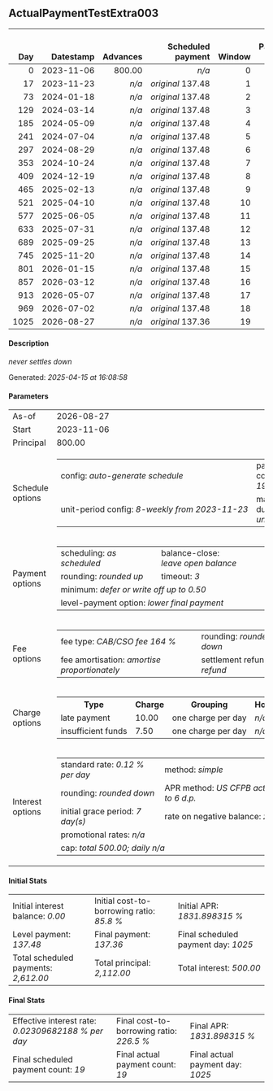 <h2>ActualPaymentTestExtra003</h2><table><thead style="vertical-align: bottom;"><th style="text-align: right;">Day</th><th style="text-align: right;">Datestamp</th><th style="text-align: right;">Advances</th><th style="text-align: right;">Scheduled payment</th><th style="text-align: right;">Window</th><th style="text-align: right;">Payment due</th><th style="text-align: right;">Actual payments</th><th style="text-align: right;">Generated payment</th><th style="text-align: right;">Net effect</th><th style="text-align: right;">Payment status</th><th style="text-align: right;">Balance status</th><th style="text-align: right;">Simple interest</th><th style="text-align: right;">New interest</th><th style="text-align: right;">New charges</th><th style="text-align: right;">Principal portion</th><th style="text-align: right;">Fee portion</th><th style="text-align: right;">Interest portion</th><th style="text-align: right;">Charges portion</th><th style="text-align: right;">Fee refund</th><th style="text-align: right;">Principal balance</th><th style="text-align: right;">Fee balance</th><th style="text-align: right;">Interest balance</th><th style="text-align: right;">Charges balance</th><th style="text-align: right;">Settlement figure</th><th style="text-align: right;">Fee refund if&nbsp;settled</th></thead><tr style="text-align: right;"><td class="ci00">0</td><td class="ci01" style="white-space: nowrap;">2023-11-06</td><td class="ci02">800.00</td><td class="ci03" style="white-space: nowrap;"><i>n/a<i></td><td class="ci04">0</td><td class="ci05">0.00</td><td class="ci06"><i>n/a</i></td><td class="ci07"><i>n/a</i></td><td class="ci08">0.00</td><td class="ci09"><i>none&nbsp;scheduled</i></td><td class="ci10">open</td><td class="ci13">0.0000</td><td class="ci14">0.0000</td><td class="ci15"><i>n/a</i></td><td class="ci16">0.00</td><td class="ci17">0.00</td><td class="ci18">0.00</td><td class="ci19">0.00</td><td class="ci20">0.00</td><td class="ci21">800.00</td><td class="ci22">1,312.00</td><td class="ci23">0.0000</td><td class="ci24">0.00</td><td class="ci25">2,112.00</td><td class="ci26">0.00</td></tr><tr style="text-align: right;"><td class="ci00">17</td><td class="ci01" style="white-space: nowrap;">2023-11-23</td><td class="ci02"><i>n/a</i></td><td class="ci03" style="white-space: nowrap;"><i>original</i> 137.48</td><td class="ci04">1</td><td class="ci05">137.48</td><td class="ci06"><i>confirmed</i>&nbsp;137.48</td><td class="ci07"><i>n/a</i></td><td class="ci08">137.48</td><td class="ci09"><i>payment&nbsp;made</i></td><td class="ci10">open</td><td class="ci13">43.0848</td><td class="ci14">43.0848</td><td class="ci15"><i>n/a</i></td><td class="ci16">35.75</td><td class="ci17">58.65</td><td class="ci18">43.08</td><td class="ci19">0.00</td><td class="ci20">0.00</td><td class="ci21">764.25</td><td class="ci22">1,253.35</td><td class="ci23">0.0000</td><td class="ci24">0.00</td><td class="ci25">2,017.60</td><td class="ci26">0.00</td></tr><tr style="text-align: right;"><td class="ci00">73</td><td class="ci01" style="white-space: nowrap;">2024-01-18</td><td class="ci02"><i>n/a</i></td><td class="ci03" style="white-space: nowrap;"><i>original</i> 137.48</td><td class="ci04">2</td><td class="ci05">137.48</td><td class="ci06"><i>confirmed</i>&nbsp;137.48</td><td class="ci07"><i>n/a</i></td><td class="ci08">137.48</td><td class="ci09"><i>payment&nbsp;made</i></td><td class="ci10">open</td><td class="ci13">135.5827</td><td class="ci14">135.5827</td><td class="ci15"><i>n/a</i></td><td class="ci16">0.71</td><td class="ci17">1.19</td><td class="ci18">135.58</td><td class="ci19">0.00</td><td class="ci20">0.00</td><td class="ci21">763.54</td><td class="ci22">1,252.16</td><td class="ci23">0.0000</td><td class="ci24">0.00</td><td class="ci25">2,015.70</td><td class="ci26">0.00</td></tr><tr style="text-align: right;"><td class="ci00">129</td><td class="ci01" style="white-space: nowrap;">2024-03-14</td><td class="ci02"><i>n/a</i></td><td class="ci03" style="white-space: nowrap;"><i>original</i> 137.48</td><td class="ci04">3</td><td class="ci05">137.48</td><td class="ci06"><i>confirmed</i>&nbsp;137.48</td><td class="ci07"><i>n/a</i></td><td class="ci08">137.48</td><td class="ci09"><i>payment&nbsp;made</i></td><td class="ci10">open</td><td class="ci13">135.4550</td><td class="ci14">135.4550</td><td class="ci15"><i>n/a</i></td><td class="ci16">0.76</td><td class="ci17">1.27</td><td class="ci18">135.45</td><td class="ci19">0.00</td><td class="ci20">0.00</td><td class="ci21">762.78</td><td class="ci22">1,250.89</td><td class="ci23">0.0000</td><td class="ci24">0.00</td><td class="ci25">2,013.67</td><td class="ci26">0.00</td></tr><tr style="text-align: right;"><td class="ci00">185</td><td class="ci01" style="white-space: nowrap;">2024-05-09</td><td class="ci02"><i>n/a</i></td><td class="ci03" style="white-space: nowrap;"><i>original</i> 137.48</td><td class="ci04">4</td><td class="ci05">137.48</td><td class="ci06"><i>confirmed</i>&nbsp;137.48</td><td class="ci07"><i>n/a</i></td><td class="ci08">137.48</td><td class="ci09"><i>payment&nbsp;made</i></td><td class="ci10">open</td><td class="ci13">135.3186</td><td class="ci14">135.3186</td><td class="ci15"><i>n/a</i></td><td class="ci16">0.82</td><td class="ci17">1.35</td><td class="ci18">135.31</td><td class="ci19">0.00</td><td class="ci20">0.00</td><td class="ci21">761.96</td><td class="ci22">1,249.54</td><td class="ci23">0.0000</td><td class="ci24">0.00</td><td class="ci25">2,011.50</td><td class="ci26">0.00</td></tr><tr style="text-align: right;"><td class="ci00">241</td><td class="ci01" style="white-space: nowrap;">2024-07-04</td><td class="ci02"><i>n/a</i></td><td class="ci03" style="white-space: nowrap;"><i>original</i> 137.48</td><td class="ci04">5</td><td class="ci05">137.48</td><td class="ci06"><i>confirmed</i>&nbsp;137.48</td><td class="ci07"><i>n/a</i></td><td class="ci08">137.48</td><td class="ci09"><i>payment&nbsp;made</i></td><td class="ci10">open</td><td class="ci13">50.5588</td><td class="ci14">50.5800</td><td class="ci15"><i>n/a</i></td><td class="ci16">32.91</td><td class="ci17">53.99</td><td class="ci18">50.58</td><td class="ci19">0.00</td><td class="ci20">0.00</td><td class="ci21">729.05</td><td class="ci22">1,195.55</td><td class="ci23">0.0000</td><td class="ci24">0.00</td><td class="ci25">1,924.60</td><td class="ci26">0.00</td></tr><tr style="text-align: right;"><td class="ci00">297</td><td class="ci01" style="white-space: nowrap;">2024-08-29</td><td class="ci02"><i>n/a</i></td><td class="ci03" style="white-space: nowrap;"><i>original</i> 137.48</td><td class="ci04">6</td><td class="ci05">137.48</td><td class="ci06"><i>confirmed</i>&nbsp;137.48</td><td class="ci07"><i>n/a</i></td><td class="ci08">137.48</td><td class="ci09"><i>payment&nbsp;made</i></td><td class="ci10">open</td><td class="ci13">0.0000</td><td class="ci14">0.0000</td><td class="ci15"><i>n/a</i></td><td class="ci16">52.07</td><td class="ci17">85.41</td><td class="ci18">0.00</td><td class="ci19">0.00</td><td class="ci20">0.00</td><td class="ci21">676.98</td><td class="ci22">1,110.14</td><td class="ci23">0.0000</td><td class="ci24">0.00</td><td class="ci25">1,787.12</td><td class="ci26">0.00</td></tr><tr style="text-align: right;"><td class="ci00">353</td><td class="ci01" style="white-space: nowrap;">2024-10-24</td><td class="ci02"><i>n/a</i></td><td class="ci03" style="white-space: nowrap;"><i>original</i> 137.48</td><td class="ci04">7</td><td class="ci05">137.48</td><td class="ci06"><i>confirmed</i>&nbsp;137.48</td><td class="ci07"><i>n/a</i></td><td class="ci08">137.48</td><td class="ci09"><i>payment&nbsp;made</i></td><td class="ci10">open</td><td class="ci13">0.0000</td><td class="ci14">0.0000</td><td class="ci15"><i>n/a</i></td><td class="ci16">52.07</td><td class="ci17">85.41</td><td class="ci18">0.00</td><td class="ci19">0.00</td><td class="ci20">0.00</td><td class="ci21">624.91</td><td class="ci22">1,024.73</td><td class="ci23">0.0000</td><td class="ci24">0.00</td><td class="ci25">1,649.64</td><td class="ci26">0.00</td></tr><tr style="text-align: right;"><td class="ci00">409</td><td class="ci01" style="white-space: nowrap;">2024-12-19</td><td class="ci02"><i>n/a</i></td><td class="ci03" style="white-space: nowrap;"><i>original</i> 137.48</td><td class="ci04">8</td><td class="ci05">137.48</td><td class="ci06"><i>confirmed</i>&nbsp;137.48</td><td class="ci07"><i>n/a</i></td><td class="ci08">137.48</td><td class="ci09"><i>payment&nbsp;made</i></td><td class="ci10">open</td><td class="ci13">0.0000</td><td class="ci14">0.0000</td><td class="ci15"><i>n/a</i></td><td class="ci16">52.07</td><td class="ci17">85.41</td><td class="ci18">0.00</td><td class="ci19">0.00</td><td class="ci20">0.00</td><td class="ci21">572.84</td><td class="ci22">939.32</td><td class="ci23">0.0000</td><td class="ci24">0.00</td><td class="ci25">1,512.16</td><td class="ci26">0.00</td></tr><tr style="text-align: right;"><td class="ci00">465</td><td class="ci01" style="white-space: nowrap;">2025-02-13</td><td class="ci02"><i>n/a</i></td><td class="ci03" style="white-space: nowrap;"><i>original</i> 137.48</td><td class="ci04">9</td><td class="ci05">137.48</td><td class="ci06"><i>confirmed</i>&nbsp;137.48</td><td class="ci07"><i>n/a</i></td><td class="ci08">137.48</td><td class="ci09"><i>payment&nbsp;made</i></td><td class="ci10">open</td><td class="ci13">0.0000</td><td class="ci14">0.0000</td><td class="ci15"><i>n/a</i></td><td class="ci16">52.07</td><td class="ci17">85.41</td><td class="ci18">0.00</td><td class="ci19">0.00</td><td class="ci20">0.00</td><td class="ci21">520.77</td><td class="ci22">853.91</td><td class="ci23">0.0000</td><td class="ci24">0.00</td><td class="ci25">1,374.68</td><td class="ci26">0.00</td></tr><tr style="text-align: right;"><td class="ci00">521</td><td class="ci01" style="white-space: nowrap;">2025-04-10</td><td class="ci02"><i>n/a</i></td><td class="ci03" style="white-space: nowrap;"><i>original</i> 137.48</td><td class="ci04">10</td><td class="ci05">137.48</td><td class="ci06"><i>confirmed</i>&nbsp;137.48</td><td class="ci07"><i>n/a</i></td><td class="ci08">137.48</td><td class="ci09"><i>payment&nbsp;made</i></td><td class="ci10">open</td><td class="ci13">0.0000</td><td class="ci14">0.0000</td><td class="ci15"><i>n/a</i></td><td class="ci16">52.07</td><td class="ci17">85.41</td><td class="ci18">0.00</td><td class="ci19">0.00</td><td class="ci20">0.00</td><td class="ci21">468.70</td><td class="ci22">768.50</td><td class="ci23">0.0000</td><td class="ci24">0.00</td><td class="ci25">1,237.20</td><td class="ci26">0.00</td></tr><tr style="text-align: right;"><td class="ci00">577</td><td class="ci01" style="white-space: nowrap;">2025-06-05</td><td class="ci02"><i>n/a</i></td><td class="ci03" style="white-space: nowrap;"><i>original</i> 137.48</td><td class="ci04">11</td><td class="ci05">137.48</td><td class="ci06"><i>confirmed</i>&nbsp;137.48</td><td class="ci07"><i>n/a</i></td><td class="ci08">137.48</td><td class="ci09"><i>payment&nbsp;made</i></td><td class="ci10">open</td><td class="ci13">0.0000</td><td class="ci14">0.0000</td><td class="ci15"><i>n/a</i></td><td class="ci16">52.07</td><td class="ci17">85.41</td><td class="ci18">0.00</td><td class="ci19">0.00</td><td class="ci20">0.00</td><td class="ci21">416.63</td><td class="ci22">683.09</td><td class="ci23">0.0000</td><td class="ci24">0.00</td><td class="ci25">1,099.72</td><td class="ci26">0.00</td></tr><tr style="text-align: right;"><td class="ci00">633</td><td class="ci01" style="white-space: nowrap;">2025-07-31</td><td class="ci02"><i>n/a</i></td><td class="ci03" style="white-space: nowrap;"><i>original</i> 137.48</td><td class="ci04">12</td><td class="ci05">137.48</td><td class="ci06"><i>confirmed</i>&nbsp;137.48</td><td class="ci07"><i>n/a</i></td><td class="ci08">137.48</td><td class="ci09"><i>payment&nbsp;made</i></td><td class="ci10">open</td><td class="ci13">0.0000</td><td class="ci14">0.0000</td><td class="ci15"><i>n/a</i></td><td class="ci16">52.07</td><td class="ci17">85.41</td><td class="ci18">0.00</td><td class="ci19">0.00</td><td class="ci20">0.00</td><td class="ci21">364.56</td><td class="ci22">597.68</td><td class="ci23">0.0000</td><td class="ci24">0.00</td><td class="ci25">962.24</td><td class="ci26">0.00</td></tr><tr style="text-align: right;"><td class="ci00">689</td><td class="ci01" style="white-space: nowrap;">2025-09-25</td><td class="ci02"><i>n/a</i></td><td class="ci03" style="white-space: nowrap;"><i>original</i> 137.48</td><td class="ci04">13</td><td class="ci05">137.48</td><td class="ci06"><i>confirmed</i>&nbsp;137.48</td><td class="ci07"><i>n/a</i></td><td class="ci08">137.48</td><td class="ci09"><i>payment&nbsp;made</i></td><td class="ci10">open</td><td class="ci13">0.0000</td><td class="ci14">0.0000</td><td class="ci15"><i>n/a</i></td><td class="ci16">52.07</td><td class="ci17">85.41</td><td class="ci18">0.00</td><td class="ci19">0.00</td><td class="ci20">0.00</td><td class="ci21">312.49</td><td class="ci22">512.27</td><td class="ci23">0.0000</td><td class="ci24">0.00</td><td class="ci25">824.76</td><td class="ci26">0.00</td></tr><tr style="text-align: right;"><td class="ci00">745</td><td class="ci01" style="white-space: nowrap;">2025-11-20</td><td class="ci02"><i>n/a</i></td><td class="ci03" style="white-space: nowrap;"><i>original</i> 137.48</td><td class="ci04">14</td><td class="ci05">137.48</td><td class="ci06"><i>confirmed</i>&nbsp;137.48</td><td class="ci07"><i>n/a</i></td><td class="ci08">137.48</td><td class="ci09"><i>payment&nbsp;made</i></td><td class="ci10">open</td><td class="ci13">0.0000</td><td class="ci14">0.0000</td><td class="ci15"><i>n/a</i></td><td class="ci16">52.07</td><td class="ci17">85.41</td><td class="ci18">0.00</td><td class="ci19">0.00</td><td class="ci20">0.00</td><td class="ci21">260.42</td><td class="ci22">426.86</td><td class="ci23">0.0000</td><td class="ci24">0.00</td><td class="ci25">687.28</td><td class="ci26">0.00</td></tr><tr style="text-align: right;"><td class="ci00">801</td><td class="ci01" style="white-space: nowrap;">2026-01-15</td><td class="ci02"><i>n/a</i></td><td class="ci03" style="white-space: nowrap;"><i>original</i> 137.48</td><td class="ci04">15</td><td class="ci05">137.48</td><td class="ci06"><i>confirmed</i>&nbsp;137.48</td><td class="ci07"><i>n/a</i></td><td class="ci08">137.48</td><td class="ci09"><i>payment&nbsp;made</i></td><td class="ci10">open</td><td class="ci13">0.0000</td><td class="ci14">0.0000</td><td class="ci15"><i>n/a</i></td><td class="ci16">52.07</td><td class="ci17">85.41</td><td class="ci18">0.00</td><td class="ci19">0.00</td><td class="ci20">0.00</td><td class="ci21">208.35</td><td class="ci22">341.45</td><td class="ci23">0.0000</td><td class="ci24">0.00</td><td class="ci25">549.80</td><td class="ci26">0.00</td></tr><tr style="text-align: right;"><td class="ci00">857</td><td class="ci01" style="white-space: nowrap;">2026-03-12</td><td class="ci02"><i>n/a</i></td><td class="ci03" style="white-space: nowrap;"><i>original</i> 137.48</td><td class="ci04">16</td><td class="ci05">137.48</td><td class="ci06"><i>confirmed</i>&nbsp;137.48</td><td class="ci07"><i>n/a</i></td><td class="ci08">137.48</td><td class="ci09"><i>payment&nbsp;made</i></td><td class="ci10">open</td><td class="ci13">0.0000</td><td class="ci14">0.0000</td><td class="ci15"><i>n/a</i></td><td class="ci16">52.07</td><td class="ci17">85.41</td><td class="ci18">0.00</td><td class="ci19">0.00</td><td class="ci20">0.00</td><td class="ci21">156.28</td><td class="ci22">256.04</td><td class="ci23">0.0000</td><td class="ci24">0.00</td><td class="ci25">412.32</td><td class="ci26">0.00</td></tr><tr style="text-align: right;"><td class="ci00">913</td><td class="ci01" style="white-space: nowrap;">2026-05-07</td><td class="ci02"><i>n/a</i></td><td class="ci03" style="white-space: nowrap;"><i>original</i> 137.48</td><td class="ci04">17</td><td class="ci05">137.48</td><td class="ci06"><i>confirmed</i>&nbsp;137.48</td><td class="ci07"><i>n/a</i></td><td class="ci08">137.48</td><td class="ci09"><i>payment&nbsp;made</i></td><td class="ci10">open</td><td class="ci13">0.0000</td><td class="ci14">0.0000</td><td class="ci15"><i>n/a</i></td><td class="ci16">52.07</td><td class="ci17">85.41</td><td class="ci18">0.00</td><td class="ci19">0.00</td><td class="ci20">0.00</td><td class="ci21">104.21</td><td class="ci22">170.63</td><td class="ci23">0.0000</td><td class="ci24">0.00</td><td class="ci25">274.84</td><td class="ci26">0.00</td></tr><tr style="text-align: right;"><td class="ci00">969</td><td class="ci01" style="white-space: nowrap;">2026-07-02</td><td class="ci02"><i>n/a</i></td><td class="ci03" style="white-space: nowrap;"><i>original</i> 137.48</td><td class="ci04">18</td><td class="ci05">137.48</td><td class="ci06"><i>confirmed</i>&nbsp;137.48</td><td class="ci07"><i>n/a</i></td><td class="ci08">137.48</td><td class="ci09"><i>payment&nbsp;made</i></td><td class="ci10">open</td><td class="ci13">0.0000</td><td class="ci14">0.0000</td><td class="ci15"><i>n/a</i></td><td class="ci16">52.07</td><td class="ci17">85.41</td><td class="ci18">0.00</td><td class="ci19">0.00</td><td class="ci20">0.00</td><td class="ci21">52.14</td><td class="ci22">85.22</td><td class="ci23">0.0000</td><td class="ci24">0.00</td><td class="ci25">137.36</td><td class="ci26">0.00</td></tr><tr style="text-align: right;"><td class="ci00">1025</td><td class="ci01" style="white-space: nowrap;">2026-08-27</td><td class="ci02"><i>n/a</i></td><td class="ci03" style="white-space: nowrap;"><i>original</i> 137.36</td><td class="ci04">19</td><td class="ci05">137.36</td><td class="ci06"><i>confirmed</i>&nbsp;137.36</td><td class="ci07"><i>n/a</i></td><td class="ci08">137.36</td><td class="ci09"><i>payment&nbsp;made</i></td><td class="ci10">closed</td><td class="ci13">0.0000</td><td class="ci14">0.0000</td><td class="ci15"><i>n/a</i></td><td class="ci16">52.14</td><td class="ci17">85.22</td><td class="ci18">0.00</td><td class="ci19">0.00</td><td class="ci20">0.00</td><td class="ci21">0.00</td><td class="ci22">0.00</td><td class="ci23">0.0000</td><td class="ci24">0.00</td><td class="ci25">0.00</td><td class="ci26">0.00</td></tr></table><p><h4>Description</h4><i>never settles down</i></p><p>Generated: <i>2025-04-15 at 16:08:58</i></p><h4>Parameters</h4><table><tr><td>As-of</td><td>2026-08-27</td></tr><tr><td>Start</td><td>2023-11-06</td></tr><tr><td>Principal</td><td>800.00</td></tr><tr><td>Schedule options</td><td><table><tr><td>config: <i>auto-generate schedule</i></td><td>payment count: <i>19</i></td></tr><tr><td style="white-space: nowrap;">unit-period config: <i>8-weekly from 2023-11-23</i></td><td>max duration: <i>unlimited</i></td></tr></table></td></tr><tr><td>Payment options</td><td><table><tr><td>scheduling: <i>as scheduled</i></td><td>balance-close: <i>leave&nbsp;open&nbsp;balance</i></td></tr><tr><td>rounding: <i>rounded up</i></td><td>timeout: <i>3</i></td></tr><tr><td colspan='2'>minimum: <i>defer&nbsp;or&nbsp;write&nbsp;off&nbsp;up&nbsp;to&nbsp;0.50</i></td></tr><tr><td colspan='2'>level-payment option: <i>lower&nbsp;final&nbsp;payment</i></td></tr></table></td></tr><tr><td>Fee options</td><td><table><tr><td>fee type: <i><i>CAB/CSO fee</i> 164 %</i></td><td>rounding: <i>rounded down</i></td></tr><tr><td>fee amortisation: <i>amortise proportionately</i></td><td>settlement refund: <i>no refund</i></td></tr></table></td></tr><tr><td>Charge options</td><td><table><tr><th>Type</th><th>Charge</th><th>Grouping</th><th>Holidays</th></tr><tr><td>late payment</td><td>10.00</td><td>one charge per day</td><td><i>n/a</i></td></tr><tr><td>insufficient funds</td><td>7.50</td><td>one charge per day</td><td><i>n/a</i></td></tr></table></td></tr><tr><td>Interest options</td><td><table><tr><td>standard rate: <i>0.12 % per day</i></td><td>method: <i>simple</i></td></tr><tr><td>rounding: <i>rounded down</i></td><td>APR method: <i>US CFPB actuarial to 6 d.p.</i></td></tr><tr><td>initial grace period: <i>7 day(s)</i></td><td>rate on negative balance: <i>zero</i></td></tr><tr><td colspan="2">promotional rates: <i><i>n/a</i></i></td></tr><tr><td colspan="2">cap: <i>total 500.00; daily <i>n/a</i></td></tr></table></td></tr></table><h4>Initial Stats</h4><table><tr><td>Initial interest balance: <i>0.00</i></td><td>Initial cost-to-borrowing ratio: <i>85.8 %</i></td><td>Initial APR: <i>1831.898315 %</i></td></tr><tr><td>Level payment: <i>137.48</i></td><td>Final payment: <i>137.36</i></td><td>Final scheduled payment day: <i>1025</i></td></tr><tr><td>Total scheduled payments: <i>2,612.00</i></td><td>Total principal: <i>2,112.00</i></td><td>Total interest: <i>500.00</i></td></tr></table><h4>Final Stats</h4><table><tr><td>Effective interest rate: <i>0.02309682188 % per day</i></td><td>Final cost-to-borrowing ratio: <i>226.5 %</i></td><td>Final APR: <i>1831.898315 %</i></td></tr><tr><td>Final scheduled payment count: <i>19</i></td><td>Final actual payment count: <i>19</i></td><td>Final actual payment day: <i>1025</i></td></tr></table>